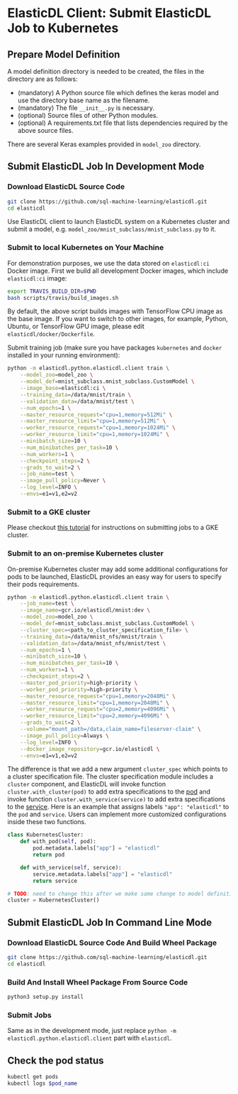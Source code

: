 # ElasticDL Client: Submit ElasticDL Job to Kubernetes

## Prepare Model Definition

A model definition directory is needed to be created, the files in the directory
are as follows:

- (mandatory) A Python source file which defines the keras model and use the
  directory base name as the filename.
- (mandatory) The file `__init__.py` is necessary.
- (optional) Source files of other Python modules.
- (optional) A requirements.txt file that lists dependencies required by the
  above source files.

There are several Keras examples provided in `model_zoo` directory.

## Submit ElasticDL Job In Development Mode

### Download ElasticDL Source Code

```bash
git clone https://github.com/sql-machine-learning/elasticdl.git
cd elasticdl
```

Use ElasticDL client to launch ElasticDL system on a Kubernetes cluster and
submit a model, e.g. `model_zoo/mnist_subclass/mnist_subclass.py` to it.

### Submit to local Kubernetes on Your Machine

For demonstration purposes, we use the data stored on `elasticdl:ci` Docker
image.  First we build all development Docker images, which include
`elasticdl:ci` image:

```bash
export TRAVIS_BUILD_DIR=$PWD
bash scripts/travis/build_images.sh
```

By default, the above script builds images with TensorFlow CPU image as the base
image.  If you want to switch to other images, for example, Python, Ubuntu, or
TensorFlow GPU image, please edit `elasticdl/docker/Dockerfile`.

Submit training job (make sure you have packages `kubernetes` and `docker`
installed in your running environment):

```bash
python -m elasticdl.python.elasticdl.client train \
    --model_zoo=model_zoo \
    --model_def=mnist_subclass.mnist_subclass.CustomModel \
    --image_base=elasticdl:ci \
    --training_data=/data/mnist/train \
    --validation_data=/data/mnist/test \
    --num_epochs=1 \
    --master_resource_request="cpu=1,memory=512Mi" \
    --master_resource_limit="cpu=1,memory=512Mi" \
    --worker_resource_request="cpu=1,memory=1024Mi" \
    --worker_resource_limit="cpu=1,memory=1024Mi" \
    --minibatch_size=10 \
    --num_minibatches_per_task=10 \
    --num_workers=1 \
    --checkpoint_steps=2 \
    --grads_to_wait=2 \
    --job_name=test \
    --image_pull_policy=Never \
    --log_level=INFO \
    --envs=e1=v1,e2=v2
```

### Submit to a GKE cluster

Please checkout [this tutorial](../../../docs/tutorials/elasticdl_cloud.md) for
instructions on submitting jobs to a GKE cluster.

### Submit to an on-premise Kubernetes cluster

On-premise Kubernetes cluster may add some additional configurations for pods to
be launched, ElasticDL provides an easy way for users to specify their pods
requirements.

```bash
python -m elasticdl.python.elasticdl.client train \
    --job_name=test \
    --image_name=gcr.io/elasticdl/mnist:dev \
    --model_zoo=model_zoo \
    --model_def=mnist_subclass.mnist_subclass.CustomModel \
    --cluster_spec=<path_to_cluster_specification_file> \
    --training_data=/data/mnist_nfs/mnist/train \
    --validation_data=/data/mnist_nfs/mnist/test \
    --num_epochs=1 \
    --minibatch_size=10 \
    --num_minibatches_per_task=10 \
    --num_workers=1 \
    --checkpoint_steps=2 \
    --master_pod_priority=high-priority \
    --worker_pod_priority=high-priority \
    --master_resource_request="cpu=1,memory=2048Mi" \
    --master_resource_limit="cpu=1,memory=2048Mi" \
    --worker_resource_request="cpu=2,memory=4096Mi" \
    --worker_resource_limit="cpu=2,memory=4096Mi" \
    --grads_to_wait=2 \
    --volume="mount_path=/data,claim_name=fileserver-claim" \
    --image_pull_policy=Always \
    --log_level=INFO \
    --docker_image_repository=gcr.io/elasticdl \
    --envs=e1=v1,e2=v2
```

The difference is that we add a new argument `cluster_spec` which points to a
cluster specification file.  The cluster specification module includes a
`cluster` component, and ElasticDL will invoke function
`cluster.with_cluster(pod)` to add extra specifications to the
[pod](https://github.com/kubernetes-client/python/blob/master/kubernetes/docs/V1Pod.md)
and invoke function `cluster.with_service(service)` to add extra specifications
to the
[service](https://github.com/kubernetes-client/python/blob/master/kubernetes/docs/V1Service.md).
Here is an example that assigns labels `"app": "elasticdl"` to the `pod` and
`service`. Users can implement more customized configurations inside these two
functions.

```python
class KubernetesCluster:
    def with_pod(self, pod):
        pod.metadata.labels["app"] = "elasticdl"
        return pod

    def with_service(self, service):
        service.metadata.labels["app"] = "elasticdl"
        return service

# TODO: need to change this after we make same change to model definition
cluster = KubernetesCluster()
```

## Submit ElasticDL Job In Command Line Mode

### Download ElasticDL Source Code And Build Wheel Package

```bash
git clone https://github.com/sql-machine-learning/elasticdl.git
cd elasticdl
```

### Build And Install Wheel Package From Source Code

```bash
python3 setup.py install
```

### Submit Jobs

Same as in the development mode, just replace `python -m
elasticdl.python.elasticdl.client` part with `elasticdl`.

## Check the pod status

```bash
kubectl get pods
kubectl logs $pod_name
```
